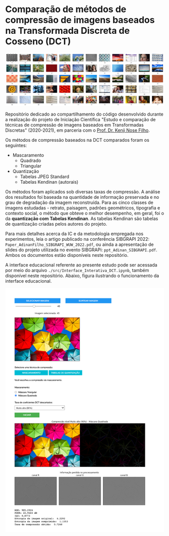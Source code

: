# Comparação de métodos de compressão de imagens baseados na Transformada Discreta de Cosseno (DCT)

![Figura ilustrando o dataset do projeto.](/src/dataset/img_dataset.png "Dataset do projeto.")

Repositório dedicado ao compartilhamento do código desenvolvido durante a realização do projeto de Iniciação Científica "Estudo e comparação de técnicas de compressão de imagens baseados em Transformadas Discretas" (2020-2021), em parceria com o [Prof. Dr. Kenji Nose Filho](mailto:kenji.nose@ufabc.edu.br).

Os métodos de compressão baseados na DCT comparados foram os seguintes:

- Mascaramento
    - Quadrado
    - Triangular
- Quantização
    - Tabelas JPEG Standard
    - Tabelas Kendinan (autorais)

Os métodos foram aplicados sob diversas taxas de compressão. A análise dos resultados foi baseada na quantidade de informação preservada e no grau de degradação da imagem reconstruída. Para as cinco classes de imagens estudadas - retrato, paisagem, padrões geométricos, tipografia e contexto social, o método que obteve o melhor desempenho, em geral, foi o da **quantização com Tabelas Kendinan**. As tabelas Kendinan são tabelas de quantização criadas pelos autores do projeto.

Para mais detalhes acerca da IC e da metodologia empregada nos experimentos, leia o artigo publicado na conferência SIBGRAPI 2022: `Paper_AdinanFilho_SIBGRAPI_WUW_2022.pdf`, ou ainda a apresentação de slides do projeto utilizada no evento SIBGRAPi: `ppt_Adinan_SIBGRAPI.pdf`. Ambos os documentos estão disponíveis neste repositório.

A interface educacional referente ao presente estudo pode ser acessada por meio do arquivo `./src/Interface_Interativa_DCT.ipynb`, também disponível neste repositório. Abaixo, figura ilustrando o funcionamento da interface educacional.

![](/images/interface.png "Interface educativa para comparação de métodos de compressão de imagens utilizando a DCT.")